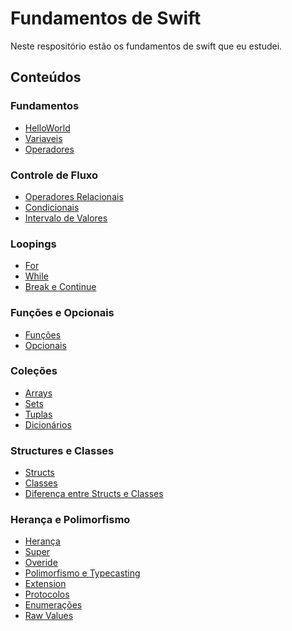 # Fundamentos de Swift

Neste respositório estão os fundamentos de swift que eu estudei.


## Conteúdos 
### Fundamentos
- [HelloWorld](https://github.com/ArthurRCastilho/FundamentosSwift/blob/main/Fundamentos%20Swift.playground/Pages/HelloWorld.xcplaygroundpage/Contents.swift)<br>
- [Variaveis](https://github.com/ArthurRCastilho/FundamentosSwift/blob/main/Fundamentos%20Swift.playground/Pages/Variaveis.xcplaygroundpage/Contents.swift)<br>
- [Operadores](https://github.com/ArthurRCastilho/FundamentosSwift/blob/main/Fundamentos%20Swift.playground/Pages/OperadoresAritmeticos.xcplaygroundpage/Contents.swift)<br>

### Controle de Fluxo
- [Operadores Relacionais](https://github.com/ArthurRCastilho/FundamentosSwift/blob/main/Controle%20de%20Fluxo.playground/Pages/OperadoresRelacionais.xcplaygroundpage/Contents.swift)<br>
- [Condicionais](https://github.com/ArthurRCastilho/FundamentosSwift/blob/main/Controle%20de%20Fluxo.playground/Pages/Condicionais.xcplaygroundpage/Contents.swift)<br>
- [Intervalo de Valores](https://github.com/ArthurRCastilho/FundamentosSwift/blob/main/Controle%20de%20Fluxo.playground/Pages/IntervaloDeValores.xcplaygroundpage/Contents.swift)<br>

### Loopings
- [For](https://github.com/ArthurRCastilho/FundamentosSwift/tree/main/Loopings.playground/Pages/loopingComFor.xcplaygroundpage/Contents.swift)<br>
- [While](https://github.com/ArthurRCastilho/FundamentosSwift/blob/main/Loopings.playground/Pages/loopingComWhile.xcplaygroundpage/Contents.swift)<br>
- [Break e Continue](https://github.com/ArthurRCastilho/FundamentosSwift/tree/main/Loopings.playground/Pages/BreakContinue.xcplaygroundpage/Contents.swift)<br>

### Funções e Opcionais
- [Funções](https://github.com/ArthurRCastilho/FundamentosSwift/blob/main/Funcoes.playground/Pages/Funcoes.xcplaygroundpage/Contents.swift)<br>
- [Opcionais](https://github.com/ArthurRCastilho/FundamentosSwift/blob/main/Funcoes.playground/Pages/Opcionais.xcplaygroundpage/Contents.swift)<br>

### Coleções
- [Arrays](https://github.com/ArthurRCastilho/FundamentosSwift/blob/main/Colecoes.playground/Pages/Arrays.xcplaygroundpage/Contents.swift)<br>
- [Sets](https://github.com/ArthurRCastilho/FundamentosSwift/blob/main/Colecoes.playground/Pages/Sets.xcplaygroundpage/Contents.swift)<br>
- [Tuplas](https://github.com/ArthurRCastilho/FundamentosSwift/blob/main/Colecoes.playground/Pages/Tuplas.xcplaygroundpage/Contents.swift)<br>
- [Dicionários](https://github.com/ArthurRCastilho/FundamentosSwift/blob/main/Colecoes.playground/Pages/Dicionario.xcplaygroundpage/Contents.swift)<br>

### Structures e Classes
- [Structs](https://github.com/ArthurRCastilho/FundamentosSwift/blob/main/StructuresClasses.playground/Pages/Structs.xcplaygroundpage/Contents.swift)<br>
- [Classes](https://github.com/ArthurRCastilho/FundamentosSwift/blob/main/StructuresClasses.playground/Pages/Classes.xcplaygroundpage/Contents.swift)<br>
- [Diferença entre Structs e Classes](https://github.com/ArthurRCastilho/FundamentosSwift/blob/main/StructuresClasses.playground/Pages/diferencasStructsClasses.xcplaygroundpage/Contents.swift)<br>

### Herança e Polimorfismo
- [Herança](https://github.com/ArthurRCastilho/FundamentosSwift/blob/main/HerancaPolimorfismo.playground/Pages/Heranca.xcplaygroundpage/Contents.swift)<br>
- [Super](https://github.com/ArthurRCastilho/FundamentosSwift/blob/main/HerancaPolimorfismo.playground/Pages/Super.xcplaygroundpage/Contents.swift)<br>
- [Overide](https://github.com/ArthurRCastilho/FundamentosSwift/blob/main/HerancaPolimorfismo.playground/Pages/Overide.xcplaygroundpage/Contents.swift)<br>
- [Polimorfismo e Typecasting](https://github.com/ArthurRCastilho/FundamentosSwift/blob/main/HerancaPolimorfismo.playground/Pages/PolimorfismoTypecasting.xcplaygroundpage/Contents.swift)<br>
- [Extension](https://github.com/ArthurRCastilho/FundamentosSwift/blob/main/HerancaPolimorfismo.playground/Pages/Extension.xcplaygroundpage/Contents.swift)<br>
- [Protocolos](https://github.com/ArthurRCastilho/FundamentosSwift/blob/main/HerancaPolimorfismo.playground/Pages/Protocolos.xcplaygroundpage/Contents.swift)<br>
- [Enumerações](https://github.com/ArthurRCastilho/FundamentosSwift/blob/main/HerancaPolimorfismo.playground/Pages/Enumeracoes.xcplaygroundpage/Contents.swift)<br>
- [Raw Values](https://github.com/ArthurRCastilho/FundamentosSwift/blob/main/HerancaPolimorfismo.playground/Pages/RawValues.xcplaygroundpage/Contents.swift)<br>